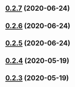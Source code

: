 ## [0.2.7](https://github.com/aerogear/unifiedpush-cli/compare/0.2.6...0.2.7) (2020-06-24)



## [0.2.6](https://github.com/aerogear/unifiedpush-cli/compare/0.2.5...0.2.6) (2020-06-24)



## [0.2.5](https://github.com/aerogear/unifiedpush-cli/compare/0.2.4...0.2.5) (2020-06-24)



## [0.2.4](https://github.com/aerogear/unifiedpush-cli/compare/0.2.3...0.2.4) (2020-05-19)



## [0.2.3](https://github.com/aerogear/unifiedpush-cli/compare/0.2.2...0.2.3) (2020-05-19)



